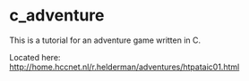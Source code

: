 # c_adventure
This is a tutorial for an adventure game written in C.

Located here: http://home.hccnet.nl/r.helderman/adventures/htpataic01.html
